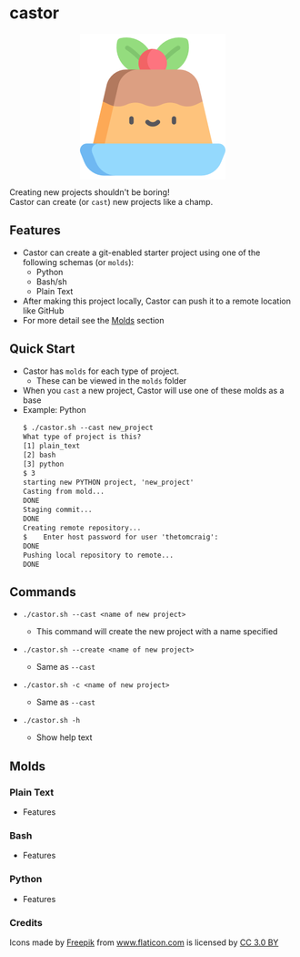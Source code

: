 # castor
<p align="center">
    <img src="https://github.com/thetomcraig/CASTOR/blob/master/images/pudding.png" width="256" align="middle">
</p>  

Creating new projects shouldn't be boring!  
Castor can create (or `cast`) new projects like a champ.  

## Features
* Castor can create a git-enabled starter project using one of the following schemas (or `molds`):  
  * Python
  * Bash/sh
  * Plain Text
* After making this project locally, Castor can push it to a remote location like GitHub
* For more detail see the [Molds](#molds) section

## Quick Start
* Castor has `molds` for each type of project.  
  * These can be viewed in the `molds` folder
* When you `cast` a new project, Castor will use one of these molds as a base
* Example: Python
  ```
  $ ./castor.sh --cast new_project
  What type of project is this?
  [1] plain_text
  [2] bash
  [3] python
  $ 3
  starting new PYTHON project, 'new_project'
  Casting from mold...
  DONE
  Staging commit...
  DONE
  Creating remote repository...
  $    Enter host password for user 'thetomcraig':
  DONE
  Pushing local repository to remote...
  DONE
  ```

## Commands
* `./castor.sh --cast <name of new project>`
  * This command will create the new project with a name specified

* `./castor.sh --create <name of new project>`
  * Same as `--cast`

* `./castor.sh -c <name of new project>`
  * Same as `--cast`

* `./castor.sh -h`
  * Show help text

## Molds
### Plain Text
* Features
### Bash
* Features
### Python
* Features

### Credits
<div>Icons made by <a href="https://www.freepik.com" title="Freepik">Freepik</a> from <a href="https://www.flaticon.com/" title="Flaticon">www.flaticon.com</a> is licensed by <a href="http://creativecommons.org/licenses/by/3.0/" title="Creative Commons BY 3.0" target="_blank">CC 3.0 BY</a></div>
